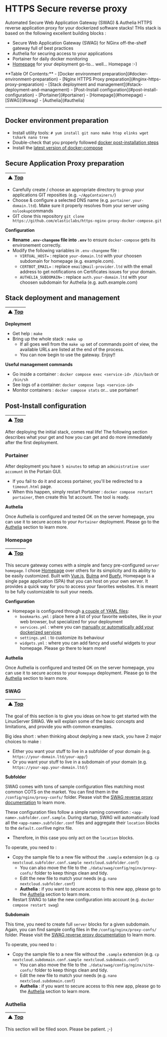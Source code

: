 # HTTPS Secure reverse proxy
Automated Secure Web Application Gateway (SWAG) &amp; Authelia HTTPS reverse application proxy for your dockerized software stacks! THis stack is based on the following excellent building blocks : 
  - Secure Web Application Gateway (SWAG) for NGinx off-the-shelf gateway full of best practices
  - Authelia for securing access to your applications
  - Portainer for daily docker monitoring
  - [Homepage](https://github.com/benphelps/homepage/) for your deployment go-to... well... Homepage :-)

<p>
**Table Of Contents:**
  - [Docker environment preparation](#docker-environment-preparation)
  - [Nginx HTTPS Proxy preparation](#nginx-https-proxy-preparation)
  - [Stack deployment and management](#stack-deployment-and-management)
  - [Post-Install configuration](#post-install-configuration)
    - [Portainer](#portainer)
    - [Homepage](#homepage)
    - [SWAG](#swag)
    - [Authelia](#authelia)


----  

## Docker environment preparation
* Install utility tools: `# yum install git nano make htop elinks wget tshark nano tree`
* Double-check that you properly followed [docker post-installation steps](https://docs.docker.com/engine/install/linux-postinstall/)
* Install the [latest version of docker-compose](https://docs.docker.com/compose/install/)

## Secure Application Proxy preparation
| ▲ [Top](#https-secure-reverse-proxy) |
| --- |

* Carefully create / choose an appropriate directory to group your applications GIT reposities (e.g. `~/AppContainers/`)
* Choose & configure a selected DNS name (e.g. `portainer.your-domain.ltd`). Make sure it properly resolves from your server using `nslookup`commands
* GIT clone this repository `git clone https://github.com/elasticlabs/https-nginx-proxy-docker-compose.git`

**Configuration**

* **Rename `.env-changeme` file into `.env`** to ensure `docker-compose` gets its environement correctly.
* Modify the following variables in `.env-changeme` file :
  * `VIRTUAL_HOST=` : replace `your-domain.ltd` with your choosen subdomain for homepage (e.g. example.com).
  * `CERTBOT_EMAIL=` : replace `email@mail-provider.ltd` with the email address to get notifications on Certificates issues for your domain. 
  * `AUTHELIA_SUBDOMAIN=` : replace `auth.your-domain.ltd` with your choosen subdomain for Authelia (e.g. auth.example.com)

## Stack deployment and management
| ▲ [Top](#https-secure-reverse-proxy) |
| --- |

**Deployment**

* Get help : `make`
* Bring up the whole stack : `make up`
  * If all goes well from the `make up` set of commands point of view, the available URLs are listed at the end of the process.
  * You can now begin to use the gateway. Enjoy!!

**Useful management commands**

* Go inside a container : `docker compose exec <service-id> /bin/bash` or `/bin/sh`
* See logs of a container: `docker compose logs <service-id>`
* Monitor containers : `docker compose stats` or... use portainer!

## Post-Install configuration
| ▲ [Top](#https-secure-reverse-proxy) |
| --- |

After deploying the initial stack, comes real life! The following section describes what your get and how you can get and do more immediately after the first deployment.

### Portainer 
After deployment you have `5 minutes` to setup an `administrative user accomunt` in the Portain GUI.
* If you fail to do it and access portainer, you'll be redirected to a `timeout.html` page.
* When this happen, simply restart Portainer : `docker compose restart portainer`, then create this 1st account. The tool is ready.

**Authelia**

Once Authelia is configured and tested OK on the server homepage, you can use it to secure access to your `Portainer` deployment.
Please go to the [Authelia](#authelia) section to learn more.

### Homepage
| ▲ [Top](#https-secure-reverse-proxy) |
| --- |

This secure gateway comes with a simple and fancy pre-configured `server homepage`. 
I chose [Homepage](https://github.com/benphelps/homepage/) over others for its simplicity and its ability to be easily customized.
Built with [Vue.js](https://vuejs.org/), [Bulma](https://bulma.io/) and [Buefy](https://buefy.org/), Homepage is a single page application (SPA) that you can host on your own server. It provides a quick way for you to access your favorites websites. It is meant to be fully customizable to suit your needs.

**Configuration**

* Homepage is configured through [a couple of YAML files](https://gethomepage.dev/en/configs/service-widgets/): 
  * `bookmarks.yml` : place here a list of your favorite websites, like in your web browser, but specialized for your deployment
  * `services.yml` : where you can [manually or automatically add your dockerized services](https://gethomepage.dev/en/configs/services/)
  * `settings.yml` : to customize its behaviour
  * `widgets.yml` : where you can add fancy and useful widgets to your homepage. Please go there to learn more!

**Authelia**

Once Authelia is configured and tested OK on the server homepage, you can use it to secure access to your `Homepage` deployment.
Please go to the [Authelia](#authelia) section to learn more.

### SWAG
| ▲ [Top](#https-secure-reverse-proxy) |
| --- |

The goal of this section is to give you ideas on how to get started with the LinuxServer SWAG. We will explain some of the basic concepts and limitations, and provide you with common examples. 

Big idea short : when thinking about deplying a new stack, you have 2 major choices to make :
* Either you want your stuff to live in a subfolder of your domain (e.g. `https://your-domain.ltd/your-app/`)
* Or you want your stuff to live in a subdomain of your domain (e.g. `https://your-app.your-domain.ltd/`)

**Subfolder**

SWAG comes with tons of sample configuration files matching most common COTS on the market. You can find them in the `/config/nginx/proxy-confs/` folder. Please visit the [SWAG reverse proxy documentation](https://github.com/linuxserver/reverse-proxy-confs) to learn more.

These configuration files follow a simple naming convention : `<app-name>.subfolder.conf.sample`.
During startup, SWAG will automatically load all the `<app-name>.subfolder.conf` files and aggregate their `location` blocks to the `default.conf`live nginx file.
* Therefore, in this case you only act on the `location` blocks.

To operate, you need to :
* Copy the sample file to a new file without the `.sample` extension (e.g. `cp nextcloud.subfolder.conf.sample nextcloud.subfolder.conf`)
  * You can also move the file to the `./data/swag/config/nginx/proxy-confs/` folder to keep things clean and tidy.
  * Edit the new file to match your needs (e.g. `nano nextcloud.subfolder.conf`)
  * **Authelia** : if you want to secure access to this new app, please go to the [Authelia](#authelia) section to learn more.
* Restart SWAG to take the new configuration into account (e.g. `docker compose restart swag`)

**Subdomain**

This time, you need to create full `server` blocks for a given subdomain.
Again, you can find sample config files in the `/config/nginx/proxy-confs/` folder. Please visit the [SWAG reverse proxy documentation](https://github.com/linuxserver/reverse-proxy-confs) to learn more.

To operate, you need to :
* Copy the sample file to a new file without the `.sample` extension (e.g. `cp nextcloud.subdomain.conf.sample nextcloud.subdomain.conf`)
  * You can also move the file to the `./data/swag/config/nginx/site-confs/` folder to keep things clean and tidy.
  * Edit the new file to match your needs (e.g. `nano nextcloud.subdomain.conf`)
  * **Authelia** : if you want to secure access to this new app, please go to the [Authelia](#authelia) section to learn more.

### Authelia
| ▲ [Top](#https-secure-reverse-proxy) |
| --- |

This section will be filled soon. Please be patient. ;-)